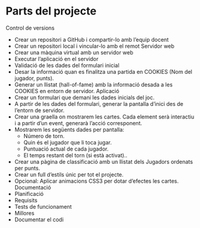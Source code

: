 # Parts del projecte
Control de versions
 - Crear un repositori a GitHub i compartir-lo amb l’equip docent
 - Crear un repositori local i vincular-lo amb el remot
Servidor web
 - Crear una màquina virtual amb un servidor web
 - Executar l’aplicació en el servidor
 - Validació de les dades del formulari inicial
 - Desar la informació quan es finalitza una partida en COOKIES (Nom del jugador, punts).
 - Generar un llistat (hall-of-fame) amb la informació desada a les COOKIES en entorn de servidor.
Aplicació
 - Crear un formulari que demani les dades inicials del joc.
 - A partir de les dades del formulari, generar la pantalla d’inici des de l’entorn de servidor.
 - Crear una graella on mostrarem les cartes. Cada element serà interactiu i a partir d’un event, generarà l’acció corresponent.
 - Mostrarem les següents dades per pantalla:
   - Número de torn.
   - Quin és el jugador que li toca jugar.
   - Puntuació actual de cada jugador.
   - El temps restant del torn (si està activat)..
 - Crear una pàgina de classificació amb un llistat dels Jugadors ordenats per punts.
 - Crear un full d’estils únic per tot el projecte.
 - Opcional: Aplicar animacions CSS3 per dotar d’efectes les cartes.
Documentació
 - Planificació
 - Requisits
 - Tests de funcionament
 - Millores
 - Documentar el codi
